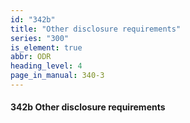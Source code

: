 ```yaml
---
id: "342b"
title: "Other disclosure requirements"
series: "300"
is_element: true
abbr: ODR
heading_level: 4
page_in_manual: 340-3
---
```


#### 342b Other disclosure requirements